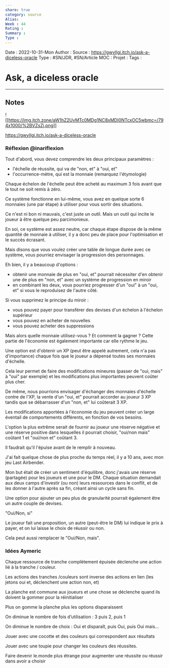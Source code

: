 ```yaml
---
share: true 
category: source
Alias:
Week : 44
Rating :
Summary : 
Type : 
---
```

Date : 2022-10-31-Mon
Author :
Source : https://gwyllgi.itch.io/ask-a-diceless-oracle
Type : #SN/JDR, #SN/Article 
MOC :
Projet : 
Tags : 

# Ask, a diceless oracle


***

## Notes

![[https://img.itch.zone/aW1hZ2UvMTc0MDg1NC8xMDI0NTcxOC5wbmc=/794x1000/%2BVZsZj.png]]


https://gwyllgi.itch.io/ask-a-diceless-oracle

### Réflexion @inariflexion

Tout d'abord, vous devez comprendre les deux principaux paramètres :
- l'échelle de réussite, qui va de "non, et" à "oui, et"
- l'occurrence-mètre, qui est la monnaie (remarquez l'étymologie)

Chaque échelon de l'échelle peut être acheté au maximum 3 fois avant que le tout ne soit remis à zéro.


Ce système fonctionne en lui-même, vous avez en quelque sorte 6 monnaies (une par étape) à utiliser pour vous sortir des situations.

Ce n'est ni bon ni mauvais, c'est juste un outil. Mais un outil qui incite le joueur à être quelque peu parcimonieux.


En soi, ce système est assez neutre, car chaque étape dispose de la même quantité de monnaie à utiliser, il y a donc peu de place pour l'optimisation et le succès écrasant.

Mais disons que vous voulez créer une table de longue durée avec ce système, vous pourriez envisager la progression des personnages.


Eh bien, il y a beaucoup d'options :
- obtenir une monnaie de plus en "oui, et" pourrait nécessiter d'en obtenir une de plus en "non, et" avec un système de progression en miroir
- en combinant les deux, vous pourriez progresser d'un "oui" à un "oui, et" si vous le reproduisez de l'autre côté.


Si vous supprimez le principe du miroir :
- vous pouvez payer pour transférer des devises d'un échelon à l'échelon supérieur
- vous pouvez en acheter de nouvelles
- vous pouvez acheter des suppressions

Mais alors quelle monnaie utilisez-vous ?  Et comment la gagner ? Cette partie de l'économie est également importante car elle rythme le jeu.


Une option est d'obtenir un XP (peut être appelé autrement, cela n'a pas d'importance) chaque fois que le joueur a dépensé toutes ses monnaies d'échelle.

Cela leur permet de faire des modifications mineures (passer de "oui, mais" à "oui" par exemple) et les modifications plus importantes peuvent coûter plus cher.


De même, nous pourrions envisager d'échanger des monnaies d'échelle contre de l'XP, la vente d'un "oui, et" pourrait accorder au joueur 3 XP tandis que se débarrasser d'un "non, et" lui coûterait 3 XP.

Les modifications apportées à l'économie du jeu peuvent créer un large éventail de comportements différents, en fonction de vos besoins.


L'option la plus extrême serait de fournir au joueur une réserve négative et une réserve positive dans lesquelles il pourrait choisir, "oui/non mais" coûtant 1 et "oui/non et" coûtant 3.

Il faudrait qu'il l'épuise avant de le remplir à nouveau.

J'ai fait quelque chose de plus proche du temps réel, il y a 10 ans, avec mon jeu Last Airbender.


Mon but était de créer un sentiment d'équilibre, donc j'avais une réserve (partagée) pour les joueurs et une pour le DM. Chaque situation demandait aux deux camps d'investir (ou non) leurs ressources dans le conflit, et de les donner à l'autre après sa fin, créant ainsi un cycle sans fin.


Une option pour ajouter un peu plus de granularité pourrait également être un autre couple de devises.

"Oui/Non, si"

Le joueur fait une proposition, un autre (peut-être le DM) lui indique le prix à payer, et on lui laisse le choix de réussir ou non.

Cela peut aussi remplacer le "Oui/Non, mais".
### Idées Aymeric

Chaque ressource de tranche complètement épuisée déclenche une action lié à la tranche / couleur.

Les actions des tranches /couleurs sont inverse des actions en lien (les jetons oui et, déclenchent une action non, et)

La planche est commune aux joueurs et une chose se déclenche quand ils doivent la gommer pour la réinitialiser

Plus on gomme la planche plus les options disparaissent

On diminue le nombre de fois d’utilisation : 3 puis 2, puis 1

On diminue le nombre de choix : Oui et disparaît, puis Oui, puis Oui mais…

Jouer avec une cocotte et des couleurs qui correspondent aux résultats

Jouer avec une toupie pour changer les couleurs des réussites.

Faire devenir le.monde plus étrange pour augmenter une réussite ou réussir dans avoir a choisir


